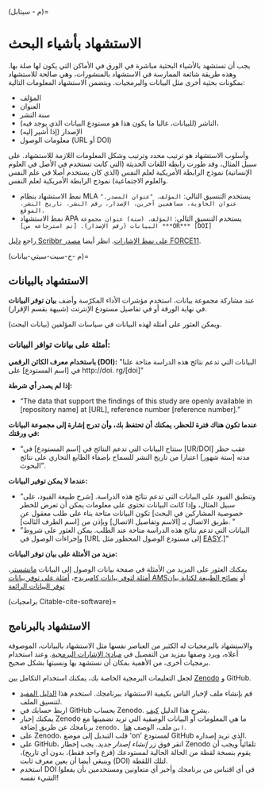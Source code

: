 (م - سيتابل)=
# الاستشهاد بأشياء البحث

يجب أن تستشهد بالأشياء البحثية مباشرة في الورق في الأماكن التي يكون لها صلة بها. وهذه طريقة شائعة الممارسة في الاستشهاد بالمنشورات، وهي صالحة للاستشهاد بمكونات بحثية أخرى مثل البيانات والبرمجيات. ويتضمن الاستشهاد المعلومات التالية:
- المؤلف
- العنوان
- سنة النشر
- الناشر (للبيانات، غالبا ما يكون هذا هو مستودع البيانات الذي يوجد فيه)،
- الإصدار (إذا أشير إليه)
- معلومات الوصول (URL أو DOI)

وأسلوب الاستشهاد هو ترتيب محدد وترتيب وشكل المعلومات اللازمة للاستشهاد. على سبيل المثال، وقد طورت رابطة اللغات الحديثة (التي كانت تستخدم في الأصل في العلوم الإنسانية) نموذج الرابطة الأمريكية لعلم النفس (الذي كان يستخدم أصلا في علم النفس والعلوم الاجتماعية) نموذج الرابطة الأمريكية لعلم النفس.
- نمط الاستشهاد بنظام MLA يستخدم التنسيق التالي: `المؤلف. "عنوان المصدر." عنوان الحاوية، مساهمين آخرين، الإصدار، رقم النشر، تاريخ النشر، الموقع.`
- نمط الاستشهاد APA يستخدم التنسيق التالي: `المؤلف. (سنة) عنوان مجموعة البيانات (رقم الإصدار). [تم استرجاعه من] ***OR*** [DOI]`

راجع [دليل Scribbr على نمط الإشارات](https://www.scribbr.com/citing-sources/citation-styles/). انظر أيضا [مصدر FORCE11](https://www.force11.org/node/4771).

(م -ح-سيت-سيتي-بيانات)=
## الاستشهاد بالبيانات

عند مشاركة مجموعة بيانات، استخدم مؤشرات الأداء المكرّسة وأضف **بيان توفر البيانات** في نهاية الورقة أو في تفاصيل مستودع الإنترنت (شبيهة بقسم الإقرار).

ويمكن العثور على أمثلة لهذه البيانات في سياسات المؤلفين (بيانات البحث).

### أمثلة على بيانات توافر البيانات:

**باستخدام معرف الكائن الرقمي (DOI):** "البيانات التي تدعم نتائج هذه الدراسة متاحة علنا في [اسم المستودع] على http://doi. rg/[doi]"

**إذا لم يصدر أي شرطة:**
- “The data that support the findings of this study are openly available in [repository name] at [URL], reference number [reference number].”

**عندما تكون هناك فترة للحظر، يمكنك أن تحتفظ بك، وأن تدرج إشارة إلى مجموعة البيانات في ورقتك:**
- “ستتاح البيانات التي تدعم النتائج في [اسم المستودع] في [UR/DOI] عقب حظر مدته [ستة شهور] اعتبارا من تاريخ النشر للسماح بإضفاء الطابع التجاري على نتائج البحوث”.

**عندما لا يمكن توفير البيانات:**
- ”وتنطبق القيود على البيانات التي تدعم نتائج هذه الدراسة. [شرح طبيعة القيود، على سبيل المثال، وإذا كانت البيانات تحتوي على معلومات يمكن أن تعرض للخطر خصوصية المشاركين في البحث] تكون البيانات متاحة بناء على طلب معقول عن طريق الاتصال بـ [الاسم وتفاصيل الاتصال] وبإذن من [اسم الطرف الثالث]. "
-  ”البيانات التي تدعم نتائج هذه الدراسة متاحة عند الطلب. يمكن العثور على شروط وإجراءات الوصول في [URL إلى مستودع الوصول المحظور مثل [EASY](https://easy.dans.knaw.nl/ui/home).]"

**مزيد من الأمثلة على بيان توفر البيانات:**

يمكنك العثور على المزيد من الأمثلة في صفحة بيانات الوصول إلى البيانات [مانشستر](https://www.library.manchester.ac.uk/using-the-library/staff/research/research-data-management/sharing/data-access-statements/)، [أمثلة لتوفر بيانات كامبريدج](https://www.cambridge.org/core/services/authors/open-data/data-availability-statements)، [أمثلة على توفر بيانات AMS](https://www.ametsoc.org/index.cfm/ams/publications/author-information/formatting-and-manuscript-components/data-availability-statement-examples/)أو [نصائح الطبيعة لكتابة بيان توفر البيانات الرائعة](https://researchdata.springernature.com/posts/tips-for-writing-a-dazzling-das-data-availability-statement)

(برامجيات Citable-cite-software)=
## الاستشهاد بالبرنامج

والاستشهاد بالبرمجيات له الكثير من العناصر نفسها مثل الاستشهاد بالبيانات، الموصوفة أعلاه، ويرد وصفها بمزيد من التفصيل في [مبادئ الإشارات البرمجية](https://www.force11.org/software-citation-principles). وعند استخدام برمجيات أخرى، من الأهمية بمكان أن نستشهد بها ونسبتها بشكل صحيح.

لجعل التعليمات البرمجية الخاصة بك، يمكنك استخدام التكامل بين [Zenodo](https://zenodo.org/) و GitHub.

- قم بإنشاء ملف لإخبار الناس بكيفية الاستشهاد ببرنامجك. استخدم هذا [الدليل المفيد](https://citation-file-format.github.io/cff-initializer-javascript/) لتنسيق الملف.
- اربط حسابك في GitHub بحساب Zenodo. يشرح هذا الدليل [كيف](https://guides.github.com/activities/citable-code/).
- يمكنك إخبار Zenodo ما هي المعلومات أو البيانات الوصفية التي تريد تضمينها مع برنامجك عن طريق إضافة `zenodo. ابن` ملف، الوصف [هنا](https://guide.esciencecenter.nl/citable_software/making_software_citable.html).
- على Zenodo، قلب التبديل إلى موضع 'on' لمستودع GitHub الذي تريد إصداره.
- على GitHub، انقر فوق زر *إنشاء إصدار جديد*. يجب إخطار Zenodo تلقائياً ويجب أن يقوم بنسخة لقطة من الحالة الحالية لمستودعك (فرع واحد فقط)، بدون أي تاريخ)، وينبغي أيضا أن يعين معرف ثابت (DOI) لتلك اللقطة.
- استخدم DOI في أي اقتباس من برنامجك وأخبر أي متعاونين ومستخدمين بأن يفعلوا الشيء نفسه!
